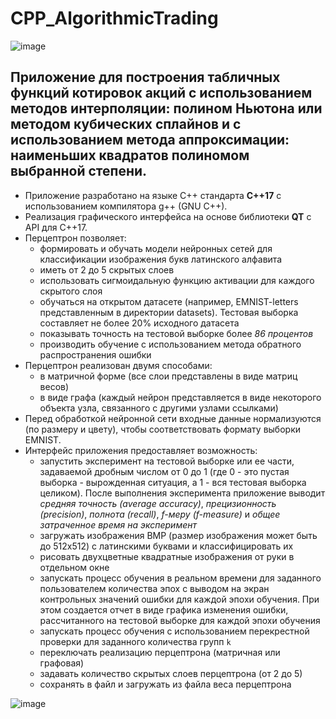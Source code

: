 # CPP_AlgorithmicTrading

![image](materials/project-record.gif)

## Приложение для построения табличных функций котировок акций с использованием методов интерполяции: полином Ньютона или методом кубических сплайнов и с использованием метода аппроксимации: наименьших квадратов полиномом выбранной степени.

- Приложение разработано на языке C++ стандарта **C++17** с использованием компилятора g++ (GNU C++).
- Реализация графического интерфейса на основе библиотеки **QT** с API для C++17.
- Перцептрон позволяет:
  - формировать и обучать модели нейронных сетей для классификации изображения букв латинского алфавита
  - иметь от 2 до 5 скрытых слоев
  - использовать сигмоидальную функцию активации для каждого скрытого слоя
  - обучаться на открытом датасете (например, EMNIST-letters представленным в директории datasets). Тестовая выборка составляет не более 20% исходного датасета
  - показывать точность на тестовой выборке более *86 процентов*
  - производить обучение с использованием метода обратного распространения ошибки
- Перцептрон реализован двумя способами:
  - в матричной форме (все слои представлены в виде матриц весов)
  - в виде графа (каждый нейрон представляется в виде некоторого объекта узла, связанного с другими узлами ссылками)
- Перед обработкой нейронной сети входные данные нормализуются (по размеру и цвету), чтобы соответствовать формату выборки EMNIST.
- Интерфейс приложения предоставляет возможность:
  - запустить эксперимент на тестовой выборке или ее части, задаваемой дробным числом от 0 до 1 (где 0 - это пустая выборка - вырожденная ситуация, а 1 - вся тестовая выборка целиком). После выполнения эксперимента приложение выводит *средняя точность (average accuracy)*, *прецизионность (precision)*, *полнота (recall)*, *f-меру (f-measure)* и *общее затраченное время на эксперимент*
  - загружать изображения BMP (размер изображения может быть до 512х512) с латинскими буквами и классифицировать их
  - рисовать двухцветные квадратные изображения от руки в отдельном окне
  - запускать процесс обучения в реальном времени для заданного пользователем количества эпох с выводом на экран контрольных значений ошибки для каждой эпохи обучения. При этом создается отчет в виде графика изменения ошибки, рассчитанного на тестовой выборке для каждой эпохи обучения
  - запускать процесс обучения с использованием перекрестной проверки для заданного количества групп `k`
  - переключать реализацию перцептрона (матричная или графовая)
  - задавать количество скрытых слоев перцептрона (от 2 до 5)
  - сохранять в файл и загружать из файла веса перцептрона

![image](materials/training.png)
